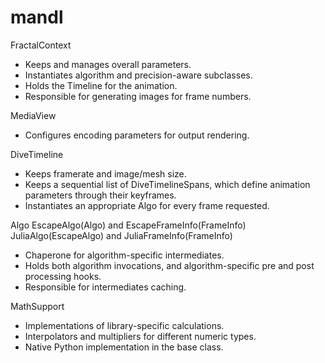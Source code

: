 # mandl

FractalContext
 - Keeps and manages overall parameters.
 - Instantiates algorithm and precision-aware subclasses.
 - Holds the Timeline for the animation.
 - Responsible for generating images for frame numbers.


MediaView
 - Configures encoding parameters for output rendering.


DiveTimeline
 - Keeps framerate and image/mesh size.
 - Keeps a sequential list of DiveTimelineSpans, which define animation parameters through their keyframes.
 - Instantiates an appropriate Algo for every frame requested.


Algo
EscapeAlgo(Algo) and EscapeFrameInfo(FrameInfo)
JuliaAlgo(EscapeAlgo) and JuliaFrameInfo(FrameInfo)
 - Chaperone for algorithm-specific intermediates.
 - Holds both algorithm invocations, and algorithm-specific pre and post processing hooks.
 - Responsible for intermediates caching.


MathSupport
 - Implementations of library-specific calculations.
 - Interpolators and multipliers for different numeric types.
 - Native Python implementation in the base class.



